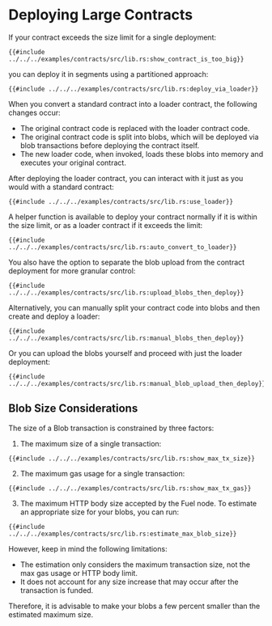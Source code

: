 # Deploying Large Contracts

If your contract exceeds the size limit for a single deployment:

```rust,ignore
{{#include ../../../examples/contracts/src/lib.rs:show_contract_is_too_big}}
```

you can deploy it in segments using a partitioned approach:

```rust,ignore
{{#include ../../../examples/contracts/src/lib.rs:deploy_via_loader}}
```

When you convert a standard contract into a loader contract, the following changes occur:

* The original contract code is replaced with the loader contract code.
* The original contract code is split into blobs, which will be deployed via blob transactions before deploying the contract itself.
* The new loader code, when invoked, loads these blobs into memory and executes your original contract.

After deploying the loader contract, you can interact with it just as you would with a standard contract:

```rust,ignore
{{#include ../../../examples/contracts/src/lib.rs:use_loader}}
```

A helper function is available to deploy your contract normally if it is within the size limit, or as a loader contract if it exceeds the limit:

```rust,ignore
{{#include ../../../examples/contracts/src/lib.rs:auto_convert_to_loader}}
```

You also have the option to separate the blob upload from the contract deployment for more granular control:

```rust,ignore
{{#include ../../../examples/contracts/src/lib.rs:upload_blobs_then_deploy}}
```

Alternatively, you can manually split your contract code into blobs and then create and deploy a loader:

```rust,ignore
{{#include ../../../examples/contracts/src/lib.rs:manual_blobs_then_deploy}}
```

Or you can upload the blobs yourself and proceed with just the loader deployment:

```rust,ignore
{{#include ../../../examples/contracts/src/lib.rs:manual_blob_upload_then_deploy}}
```

## Blob Size Considerations

The size of a Blob transaction is constrained by three factors:

<!--Needed to disable lints because the multiline ordered list is messing with the linter. It keeps suggesting that each item is a start of a new list.-->
<!-- markdownlint-disable -->
1. The maximum size of a single transaction:

```rust,ignore
{{#include ../../../examples/contracts/src/lib.rs:show_max_tx_size}}
```

2. The maximum gas usage for a single transaction:

```rust,ignore
{{#include ../../../examples/contracts/src/lib.rs:show_max_tx_gas}}
```

3. The maximum HTTP body size accepted by the Fuel node.
To estimate an appropriate size for your blobs, you can run:

```rust,ignore
{{#include ../../../examples/contracts/src/lib.rs:estimate_max_blob_size}}
```
<!-- markdownlint-restore -->

However, keep in mind the following limitations:

* The estimation only considers the maximum transaction size, not the max gas usage or HTTP body limit.
* It does not account for any size increase that may occur after the transaction is funded.

Therefore, it is advisable to make your blobs a few percent smaller than the estimated maximum size.
